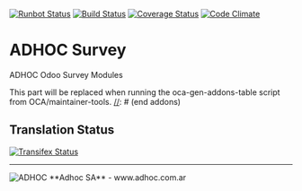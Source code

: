 [![Runbot Status](http://runbot.adhoc.com.ar/runbot/badge/flat/4/8.0.svg)](http://runbot.adhoc.com.ar/runbot/repo/github-com-ingadhoc-survey-4)
[![Build Status](https://travis-ci.org/ingadhoc/survey.svg?branch=8.0)](https://travis-ci.org/ingadhoc/survey)
[![Coverage Status](https://coveralls.io/repos/ingadhoc/survey/badge.png?branch=8.0)](https://coveralls.io/r/ingadhoc/survey?branch=8.0)
[![Code Climate](https://codeclimate.com/github/ingadhoc/survey/badges/gpa.svg)](https://codeclimate.com/github/ingadhoc/survey)

# ADHOC Survey

ADHOC Odoo Survey Modules

[//]: # (addons)
This part will be replaced when running the oca-gen-addons-table script from OCA/maintainer-tools.
[//]: # (end addons)

Translation Status
------------------
[![Transifex Status](https://www.transifex.com/projects/p/ingadhoc-survey-8-0/chart/image_png)](https://www.transifex.com/projects/p/ingadhoc-survey-8-0)

----

<img alt="ADHOC" src="http://fotos.subefotos.com/83fed853c1e15a8023b86b2b22d6145bo.png" />
**Adhoc SA** - www.adhoc.com.ar
